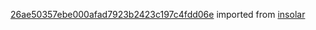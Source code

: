 [26ae50357ebe000afad7923b2423c197c4fdd06e](https://github.com/insolar/insolar/commit/26ae50357ebe000afad7923b2423c197c4fdd06e) imported from [insolar](https://github.com/insolar/insolar)
